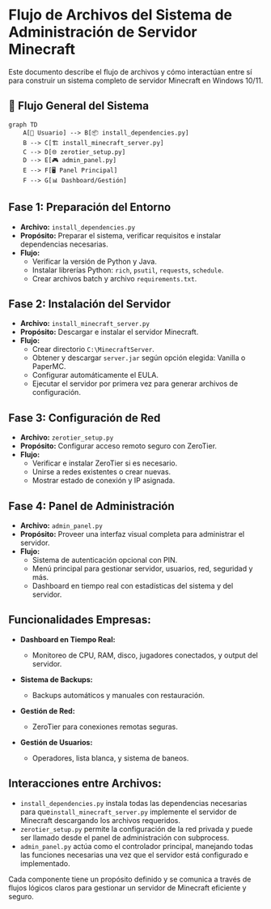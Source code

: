 # Flujo de Archivos del Sistema de Administración de Servidor Minecraft

Este documento describe el flujo de archivos y cómo interactúan entre sí para construir un sistema completo de servidor Minecraft en Windows 10/11.

## 🚀 Flujo General del Sistema

```mermaid
graph TD
    A[👤 Usuario] --> B[📦 install_dependencies.py]
    B --> C[🏗️ install_minecraft_server.py]
    C --> D[🌐 zerotier_setup.py]
    D --> E[🎮 admin_panel.py]
    E --> F[🖥️ Panel Principal]
    F --> G[📊 Dashboard/Gestión]
```

## Fase 1: Preparación del Entorno

- **Archivo:** `install_dependencies.py`
- **Propósito:** Preparar el sistema, verificar requisitos e instalar dependencias necesarias.
- **Flujo:**
  - Verificar la versión de Python y Java.
  - Instalar librerías Python: `rich`, `psutil`, `requests`, `schedule`.
  - Crear archivos batch y archivo `requirements.txt`.

## Fase 2: Instalación del Servidor

- **Archivo:** `install_minecraft_server.py`
- **Propósito:** Descargar e instalar el servidor Minecraft.
- **Flujo:**
  - Crear directorio `C:\MinecraftServer`.
  - Obtener y descargar `server.jar` según opción elegida: Vanilla o PaperMC.
  - Configurar automáticamente el EULA.
  - Ejecutar el servidor por primera vez para generar archivos de configuración.

## Fase 3: Configuración de Red

- **Archivo:** `zerotier_setup.py`
- **Propósito:** Configurar acceso remoto seguro con ZeroTier.
- **Flujo:**
  - Verificar e instalar ZeroTier si es necesario.
  - Unirse a redes existentes o crear nuevas.
  - Mostrar estado de conexión y IP asignada.

## Fase 4: Panel de Administración

- **Archivo:** `admin_panel.py`
- **Propósito:** Proveer una interfaz visual completa para administrar el servidor.
- **Flujo:**
  - Sistema de autenticación opcional con PIN.
  - Menú principal para gestionar servidor, usuarios, red, seguridad y más.
  - Dashboard en tiempo real con estadísticas del sistema y del servidor.

## Funcionalidades Empresas:

- **Dashboard en Tiempo Real:**
  - Monitoreo de CPU, RAM, disco, jugadores conectados, y output del servidor.

- **Sistema de Backups:**
  - Backups automáticos y manuales con restauración.

- **Gestión de Red:**
  - ZeroTier para conexiones remotas seguras.

- **Gestión de Usuarios:**
  - Operadores, lista blanca, y sistema de baneos.

## Interacciones entre Archivos:

- `install_dependencies.py` instala todas las dependencias necesarias para que`install_minecraft_server.py` implemente el servidor de Minecraft descargando los archivos requeridos.
- `zerotier_setup.py` permite la configuración de la red privada y puede ser llamado desde el panel de administración con subprocess.
- `admin_panel.py` actúa como el controlador principal, manejando todas las funciones necesarias una vez que el servidor está configurado e implementado.

Cada componente tiene un propósito definido y se comunica a través de flujos lógicos claros para gestionar un servidor de Minecraft eficiente y seguro.
